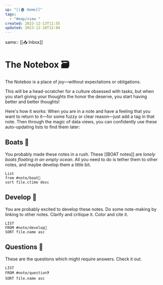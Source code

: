 ```yaml
---
up: "[[🏠 Home]]"
tags:
  - "#map/view "
created: 2023-12-13T11:55
updated: 2023-12-18T12:04
---
```

same:: [[📥 Inbox]]

# The Notebox 🗃
The Notebox is a place of joy—without expectations or obligations.

This will be a head-scratcher for a culture obsessed with tasks, but when you start giving your thoughts the honor the deserve, you start having better and better thoughts!

Here's how it works: When you are in a note and have a feeling that you want to return to it—for some fuzzy or clear reason—just add a tag in that note. Then through the magic of data views, you can confidently use these auto-updating lists to find them later:

## Boats 🚤
You probably made these notes in a rush. These [[BOAT notes]] are *lonely boats floating in an empty ocean*. All you need to do is tether them to other notes, and maybe develop them a little bit.

```dataview
List
from #note/boat🚤 
sort file.ctime desc
```

## Develop 🍃
You are probably excited to develop these notes. Do some note-making by linking to other notes. Clarify and critique it. Color and cite it. 

```dataview
LIST
FROM #note/develop🍃 
SORT file.name asc
```

## Questions 🍃
These are the questions which might require answers. Check it out. 

```dataview
LIST
FROM #note/question❓ 
SORT file.name asc
```

